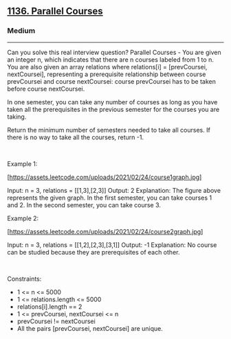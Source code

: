 <h2><a href="https://leetcode.com/problems/parallel-courses/">1136. Parallel Courses</a></h2><h3>Medium</h3><hr>Can you solve this real interview question? Parallel Courses - You are given an integer n, which indicates that there are n courses labeled from 1 to n. You are also given an array relations where relations[i] = [prevCoursei, nextCoursei], representing a prerequisite relationship between course prevCoursei and course nextCoursei: course prevCoursei has to be taken before course nextCoursei.

In one semester, you can take any number of courses as long as you have taken all the prerequisites in the previous semester for the courses you are taking.

Return the minimum number of semesters needed to take all courses. If there is no way to take all the courses, return -1.

 

Example 1:

[https://assets.leetcode.com/uploads/2021/02/24/course1graph.jpg]


Input: n = 3, relations = [[1,3],[2,3]]
Output: 2
Explanation: The figure above represents the given graph.
In the first semester, you can take courses 1 and 2.
In the second semester, you can take course 3.


Example 2:

[https://assets.leetcode.com/uploads/2021/02/24/course2graph.jpg]


Input: n = 3, relations = [[1,2],[2,3],[3,1]]
Output: -1
Explanation: No course can be studied because they are prerequisites of each other.


 

Constraints:

 * 1 <= n <= 5000
 * 1 <= relations.length <= 5000
 * relations[i].length == 2
 * 1 <= prevCoursei, nextCoursei <= n
 * prevCoursei != nextCoursei
 * All the pairs [prevCoursei, nextCoursei] are unique.
